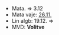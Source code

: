 - Mata. => 3.12
- Mata vaje: [26.11.](https://discord.com/channels/1291085390211711077/1291085391016886275/1310944095690031205)
- Lin algb: 19.12. =>
- MVD: **Volitve**
